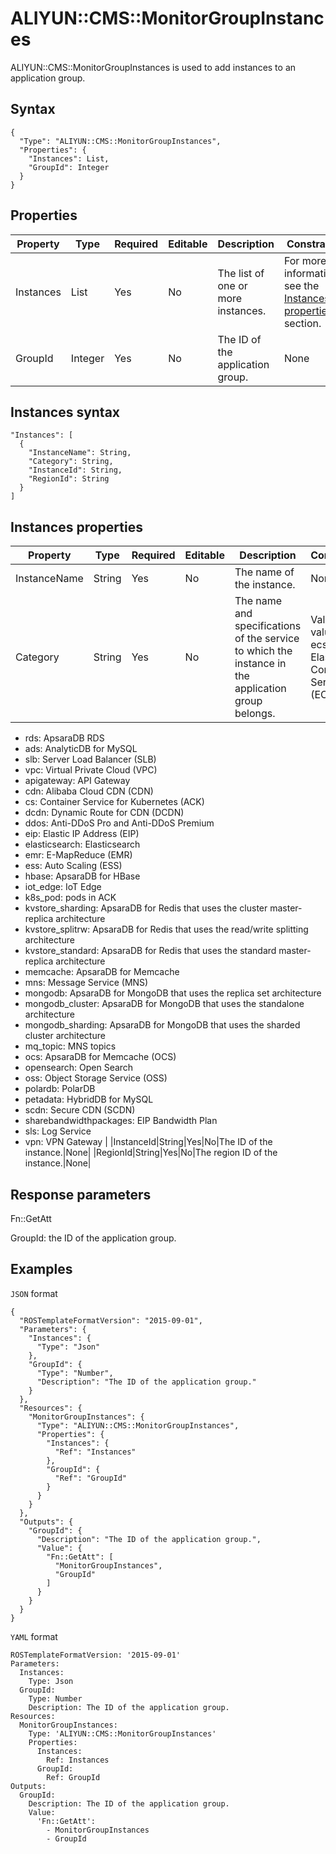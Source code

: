 # ALIYUN::CMS::MonitorGroupInstances

ALIYUN::CMS::MonitorGroupInstances is used to add instances to an application group.

## Syntax

```
{
  "Type": "ALIYUN::CMS::MonitorGroupInstances",
  "Properties": {
    "Instances": List,
    "GroupId": Integer
  }
}
```

## Properties

|Property|Type|Required|Editable|Description|Constraint|
|--------|----|--------|--------|-----------|----------|
|Instances|List|Yes|No|The list of one or more instances.|For more information, see the [Instances properties](#section_wzx_r0l_4fx) section.|
|GroupId|Integer|Yes|No|The ID of the application group.|None|

## Instances syntax

```
"Instances": [
  {
    "InstanceName": String,
    "Category": String,
    "InstanceId": String,
    "RegionId": String
  }
]
```

## Instances properties

|Property|Type|Required|Editable|Description|Constraint|
|--------|----|--------|--------|-----------|----------|
|InstanceName|String|Yes|No|The name of the instance.|None|
|Category|String|Yes|No|The name and specifications of the service to which the instance in the application group belongs.|Valid values:-   ecs: Elastic Compute Service \(ECS\)
-   rds: ApsaraDB RDS
-   ads: AnalyticDB for MySQL
-   slb: Server Load Balancer \(SLB\)
-   vpc: Virtual Private Cloud \(VPC\)
-   apigateway: API Gateway
-   cdn: Alibaba Cloud CDN \(CDN\)
-   cs: Container Service for Kubernetes \(ACK\)
-   dcdn: Dynamic Route for CDN \(DCDN\)
-   ddos: Anti-DDoS Pro and Anti-DDoS Premium
-   eip: Elastic IP Address \(EIP\)
-   elasticsearch: Elasticsearch
-   emr: E-MapReduce \(EMR\)
-   ess: Auto Scaling \(ESS\)
-   hbase: ApsaraDB for HBase
-   iot\_edge: IoT Edge
-   k8s\_pod: pods in ACK
-   kvstore\_sharding: ApsaraDB for Redis that uses the cluster master-replica architecture
-   kvstore\_splitrw: ApsaraDB for Redis that uses the read/write splitting architecture
-   kvstore\_standard: ApsaraDB for Redis that uses the standard master-replica architecture
-   memcache: ApsaraDB for Memcache
-   mns: Message Service \(MNS\)
-   mongodb: ApsaraDB for MongoDB that uses the replica set architecture
-   mongodb\_cluster: ApsaraDB for MongoDB that uses the standalone architecture
-   mongodb\_sharding: ApsaraDB for MongoDB that uses the sharded cluster architecture
-   mq\_topic: MNS topics
-   ocs: ApsaraDB for Memcache \(OCS\)
-   opensearch: Open Search
-   oss: Object Storage Service \(OSS\)
-   polardb: PolarDB
-   petadata: HybridDB for MySQL
-   scdn: Secure CDN \(SCDN\)
-   sharebandwidthpackages: EIP Bandwidth Plan
-   sls: Log Service
-   vpn: VPN Gateway |
|InstanceId|String|Yes|No|The ID of the instance.|None|
|RegionId|String|Yes|No|The region ID of the instance.|None|

## Response parameters

Fn::GetAtt

GroupId: the ID of the application group.

## Examples

`JSON` format

```
{
  "ROSTemplateFormatVersion": "2015-09-01",
  "Parameters": {
    "Instances": {
      "Type": "Json"
    },
    "GroupId": {
      "Type": "Number",
      "Description": "The ID of the application group."
    }
  },
  "Resources": {
    "MonitorGroupInstances": {
      "Type": "ALIYUN::CMS::MonitorGroupInstances",
      "Properties": {
        "Instances": {
          "Ref": "Instances"
        },
        "GroupId": {
          "Ref": "GroupId"
        }
      }
    }
  },
  "Outputs": {
    "GroupId": {
      "Description": "The ID of the application group.",
      "Value": {
        "Fn::GetAtt": [
          "MonitorGroupInstances",
          "GroupId"
        ]
      }
    }
  }
}
```

`YAML` format

```
ROSTemplateFormatVersion: '2015-09-01'
Parameters:
  Instances:
    Type: Json
  GroupId:
    Type: Number
    Description: The ID of the application group.
Resources:
  MonitorGroupInstances:
    Type: 'ALIYUN::CMS::MonitorGroupInstances'
    Properties:
      Instances:
        Ref: Instances
      GroupId:
        Ref: GroupId
Outputs:
  GroupId:
    Description: The ID of the application group.
    Value:
      'Fn::GetAtt':
        - MonitorGroupInstances
        - GroupId
```

